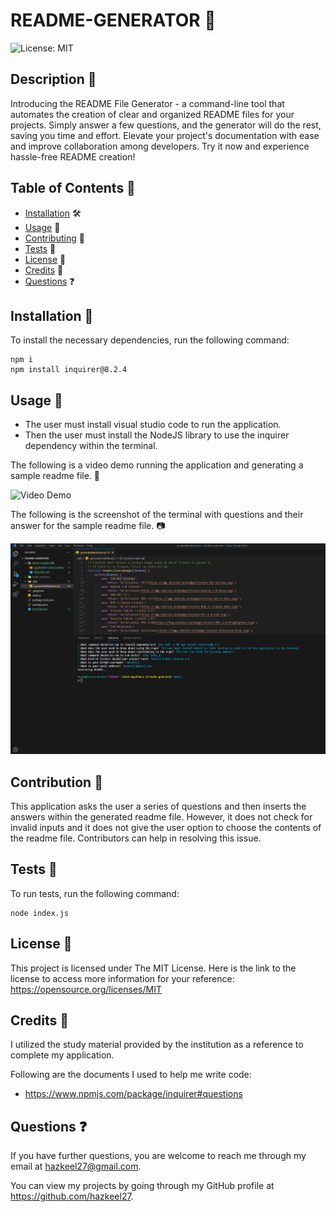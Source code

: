 # README-GENERATOR 📝
![License: MIT](https://img.shields.io/badge/License-MIT-yellow.svg)

## Description 📄

Introducing the README File Generator - a command-line tool that automates the creation of clear and organized README files for your projects. Simply answer a few questions, and the generator will do the rest, saving you time and effort. Elevate your project's documentation with ease and improve collaboration among developers. Try it now and experience hassle-free README creation!

## Table of Contents 📑

* [Installation](#installation) 🛠️
* [Usage](#usage) 📘
* [Contributing](#contributing) 🤝
* [Tests](#tests) 🧪
* [License](#license) 📜
* [Credits](#credits) 🙏
* [Questions](#questions) ❓

## <a name="installation"></a>Installation 🚀

To install the necessary dependencies, run the following command:

```
npm i
npm install inquirer@8.2.4
```

## <a name="usage"></a>Usage 📘

- The user must install visual studio code to run the application.
- Then the user must install the NodeJS library to use the inquirer dependency within the terminal.

The following is a video demo running the application and generating a sample readme file. 🎥

![Video Demo](https://youtu.be/ruoO-bGWjFw)

The following is the screenshot of the terminal with questions and their answer for the sample readme file. 📷

![Demo Screenshot](demo-readme-file/demo-readme-terminal-screenshot.png)

## <a name="contributing"></a>Contribution 🤝

This application asks the user a series of questions and then inserts the answers within the generated readme file. However, it does not check for invalid inputs and it does not give the user option to choose the contents of the readme file. Contributors can help in resolving this issue.

## <a name="tests"></a>Tests 🧪

To run tests, run the following command:

```
node index.js
```

## <a name="license"></a>License 📜

This project is licensed under The MIT License. Here is the link to the license to access more information for your reference: https://opensource.org/licenses/MIT

## <a name="credits"></a>Credits 🙏

I utilized the study material provided by the institution as a reference to complete my application.

Following are the documents I used to help me write code:

- https://www.npmjs.com/package/inquirer#questions

## <a name="questions"></a>Questions ❓

If you have further questions, you are welcome to reach me through my email at hazkeel27@gmail.com.

You can view my projects by going through my GitHub profile at https://github.com/hazkeel27.
